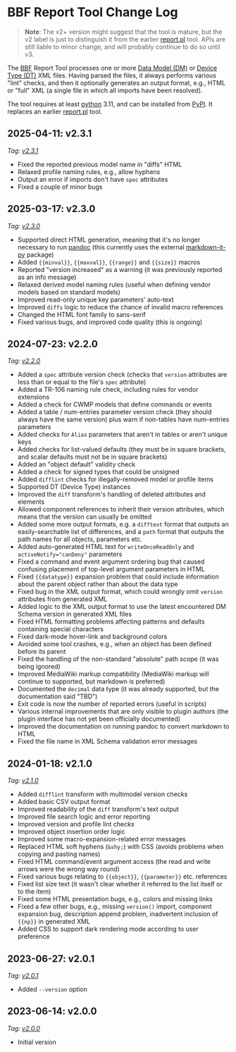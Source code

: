 <!-- do not edit! this file was created from PROJECT.yaml by project-parser.py -->

# BBF Report Tool Change Log

> **Note**: The v2+ version might suggest that the tool is mature, but the
v2 label is just to distinguish it from the earlier [report.pl] tool. APIs
are still liable to minor change, and will probably continue to do so
until v3.

The [BBF] Report Tool processes one or more [Data Model (DM)][DM] or
[Device Type (DT)][DT] XML files. Having parsed the files, it always
performs various "lint" checks, and then it optionally generates an
output format, e.g., HTML or "full" XML (a single file in which all
imports have been resolved).

The tool requires at least [python] 3.11, and can be installed from [PyPI].
It replaces an earlier [report.pl] tool.

[BBF]: https://www.broadband-forum.org
[DM]: https://data-model-template.broadband-forum.org/#sec:executive-summary
[DT]: https://data-model-template.broadband-forum.org/#sec:executive-summary
[PyPI]: https://pypi.org/search/?q=bbfreport
[python]: https://www.python.org
[report.pl]: https://github.com/BroadbandForum/cwmp-xml-tools

## 2025-04-11: v2.3.1

*Tag: [v2.3.1]*

* Fixed the reported previous model name in "diffs" HTML
* Relaxed profile naming rules, e.g., allow hyphens
* Output an error if imports don't have `spec` attributes
* Fixed a couple of minor bugs

## 2025-03-17: v2.3.0

*Tag: [v2.3.0]*

* Supported direct HTML generation, meaning that it's no longer necessary
  to run [pandoc] (this currently uses the external [markdown-it-py]
  package)
* Added `{{minval}}`, `{{maxval}}`, `{{range}}` and `{{size}}` macros
* Reported "version increased" as a warning (it was previously reported
  as an info message)
* Relaxed derived model naming rules (useful when defining vendor models
  based on standard models)
* Improved read-only unique key parameters' auto-text
* Improved `diffs` logic to reduce the chance of invalid macro references
* Changed the HTML font family to sans-serif
* Fixed various bugs, and improved code quality (this is ongoing)

[markdown-it-py]: https://pypi.org/project/markdown-it-py
[pandoc]: https://pandoc.org

## 2024-07-23: v2.2.0

*Tag: [v2.2.0]*

* Added a `spec` attribute version check (checks that `version`
  attributes are less than or equal to the file's `spec` attribute)
* Added a TR-106 naming rule check, including rules for vendor extensions
* Added a check for CWMP models that define commands or events
* Added a table / num-entries parameter version check (they should always
  have the same version) plus warn if non-tables have num-entries
  parameters
* Added checks for `Alias` parameters that aren't in tables or aren't
  unique keys
* Added checks for list-valued defaults (they must be in square
  brackets, and scalar defaults must not be in square brackets)
* Added an "object default" validity check
* Added a check for signed types that could be unsigned
* Added `difflint` checks for illegally-removed model or profile items
* Supported DT (Device Type) instances
* Improved the `diff` transform's handling of deleted attributes and
  elements
* Allowed component references to inherit their version attributes,
  which means that the version can usually be omitted
* Added some more output formats, e.g. a `difftext` format that outputs
  an easily-searchable list of differences, and a `path` format that
  outputs the path names for all objects, parameters etc.
* Added auto-generated HTML text for `writeOnceReadOnly` and
  `activeNotify="canDeny"` parameters
* Fixed a command and event argument ordering bug that caused confusing
  placement of top-level argument parameters in HTML
* Fixed `{{datatype}}` expansion problem that could include information
  about the parent object rather than about the data type
* Fixed bug in the XML output format, which could wrongly omit `version`
  attributes from generated XML
* Added logic to the XML output format to use the latest encountered
  DM Schema version in generated XML files
* Fixed HTML formatting problems affecting patterns and defaults
  containing special characters
* Fixed dark-mode hover-link and background colors
* Avoided some tool crashes, e.g., when an object has been defined before
  its parent
* Fixed the handling of the non-standard "absolute" path scope (it was
  being ignored)
* Improved MediaWiki markup compatibility (MediaWiki markup will continue
  to supported, but markdown is preferred)
* Documented the `decimal` data type (it was already supported, but the
  documentation said "TBD")
* Exit code is now the number of reported errors (useful in scripts)
* Various internal improvements that are only visible to plugin authors
  (the plugin interface has not yet been officially documented)
* Improved the documentation on running pandoc to convert markdown to
  HTML
* Fixed the file name in XML Schema validation error messages

## 2024-01-18: v2.1.0

*Tag: [v2.1.0]*

* Added `difflint` transform with multimodel version checks
* Added basic CSV output format
* Improved readability of the `diff` transform's text output
* Improved file search logic and error reporting
* Improved version and profile lint checks
* Improved object insertion order logic
* Improved some macro-expansion-related error messages
* Replaced HTML soft hyphens (`&shy;`) with CSS (avoids problems when
  copying and pasting names)
* Fixed HTML command/event argument access (the read and write arrows
  were the wrong way round)
* Fixed various bugs relating to `{{object}}`, `{{parameter}}` etc.
  references
* Fixed list size text (it wasn't clear whether it referred to the
  list itself or to the item)
* Fixed some HTML presentation bugs, e.g., colors and missing links
* Fixed a few other bugs, e.g., missing `version()` import, component
  expansion bug, description append problem, inadvertent inclusion of
  `{{np}}` in generated XML
* Added CSS to support dark rendering mode according to user preference

## 2023-06-27: v2.0.1

*Tag: [v2.0.1]*

* Added `--version` option

## 2023-06-14: v2.0.0

*Tag: [v2.0.0]*

* Initial version

[v2.0.0]: https://github.com/BroadbandForum/bbfreport/releases/tag/v2.0.0
[v2.0.1]: https://github.com/BroadbandForum/bbfreport/releases/tag/v2.0.1
[v2.1.0]: https://github.com/BroadbandForum/bbfreport/releases/tag/v2.1.0
[v2.2.0]: https://github.com/BroadbandForum/bbfreport/releases/tag/v2.2.0
[v2.3.0]: https://github.com/BroadbandForum/bbfreport/releases/tag/v2.3.0
[v2.3.1]: https://github.com/BroadbandForum/bbfreport/releases/tag/v2.3.1
